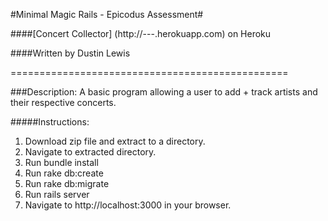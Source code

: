 #Minimal Magic Rails - Epicodus Assessment#

####[Concert Collector] (http://---.herokuapp.com) on Heroku

####Written by Dustin Lewis

================================================

###Description:
A basic program allowing a user to add + track artists and their respective concerts.

#####Instructions:
1. Download zip file and extract to a directory.
2. Navigate to extracted directory.
3. Run bundle install
4. Run rake db:create
5. Run rake db:migrate
6. Run rails server
7. Navigate to http://localhost:3000 in your browser.
